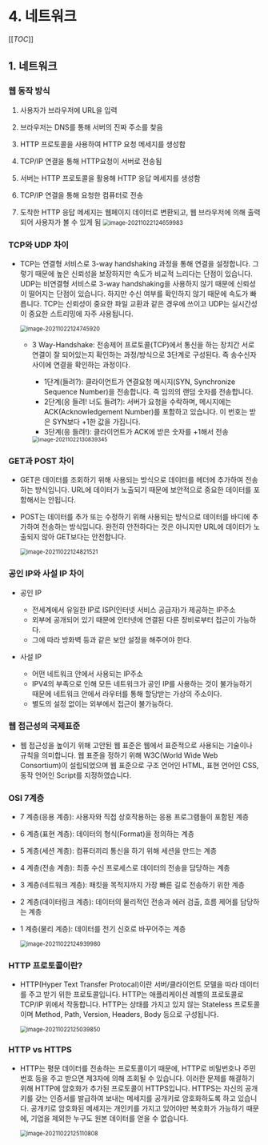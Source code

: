 # 4. 네트워크

[[_TOC_]]

## 1. 네트워크

### 웹 동작 방식

1. 사용자가 브라우저에 URL을 입력

2. 브라우저는 DNS를 통해 서버의 진짜 주소를 찾음

3. HTTP 프로토콜을 사용하여 HTTP 요청 메세지를 생성함

4. TCP/IP 연결을 통해 HTTP요청이 서버로 전송됨

5. 서버는 HTTP 프로토콜을 활용해 HTTP 응답 메세지를 생성함

6. TCP/IP 연결을 통해 요청한 컴퓨터로 전송

7. 도착한 HTTP 응답 메세지는 웹페이지 데이터로 변환되고, 웹 브라우저에 의해 출력되어 사용자가 볼 수 있게 됨
   <img src="4. 네트워크.assets/image-20211022124659983.png" alt="image-20211022124659983" style="zoom:80%;" />



### TCP와 UDP 차이

- TCP는 연결형 서비스로 3-way handshaking 과정을 통해 연결을 설정합니다. 그렇기 때문에 높은 신뢰성을 보장하지만 속도가 비교적 느리다는 단점이 있습니다. UDP는 비연결형 서비스로 3-way handshaking을 사용하지 않기 때문에 신뢰성이 떨어지는 단점이 있습니다. 하지만 수신 여부를 확인하지 않기 때문에 속도가 빠릅니다. TCP는 신뢰성이 중요한 파일 교환과 같은 경우에 쓰이고 UDP는 실시간성이 중요한 스트리밍에 자주 사용됩니다.

  <img src="4. 네트워크.assets/image-20211022124745920.png" alt="image-20211022124745920" style="zoom:80%;" />
  
  - 3 Way-Handshake: 전송제어 프로토콜(TCP)에서 통신을 하는 장치간 서로 연결이 잘 되어있는지 확인하는 과정/방식으로 3단계로 구성된다. 즉 송수신자 사이에 연결을 확인하는 과정이다.
  
    - 1단계(들려?): 클라이언트가 연결요청 메시지(SYN, Synchronize Sequence Number)을 전송합니다. 즉 임의의 랜덤 숫자를 전송합니다.
    - 2단계(응 들려! 너도 들려?): 서버가 요청을 수락하며, 메시지에는 ACK(Acknowledgement Number)를 포함하고 있습니다. 이 번호는 받은 SYN보다 +1한 값을 가집니다.
    - 3단계(응 들려!): 클라이언트가 ACK에 받은 숫자를 +1해서 전송
  
    <img src="4. 네트워크.assets/image-20211022130839345.png" alt="image-20211022130839345" style="zoom:75%;" />



### GET과 POST 차이

- GET은 데이터를 조회하기 위해 사용되는 방식으로 데이터를 헤더에 추가하여 전송하는 방식입니다. URL에 데이터가 노출되기 때문에 보안적으로 중요한 데이터를 포함해서는 안됩니다.

- POST는 데이터를 추가 또는 수정하기 위해 사용되는 방식으로 데이터를 바디에 추가하여 전송하는 방식입니다. 완전히 안전하다는 것은 아니지만 URL에 데이터가 노출되지 않아 GET보다는 안전합니다.

  <img src="4. 네트워크.assets/image-20211022124821521.png" alt="image-20211022124821521" style="zoom:80%;" />



### 공인 IP와 사설 IP 차이

- 공인 IP
  - 전세계에서 유일한 IP로 ISP(인터넷 서비스 공급자)가 제공하는 IP주소
  - 외부에 공개되어 있기 때문에 인터넷에 연결된 다른 장비로부터 접근이 가능하다.
  - 그에 따라 방화벽 등과 같은 보안 설정을 해주어야 한다.

- 사설 IP
  - 어떤 네트워크 안에서 사용되는 IP주소
  - IPV4의 부족으로 인해 모든 네트워크가 공인 IP를 사용하는 것이 불가능하기 때문에 네트워크 안에서 라우터를 통해 할당받는 가상의 주소이다.
  - 별도의 설정 없이는 외부에서 접근이 불가능하다.



### 웹 접근성의 국제표준

- 웹 접근성을 높이기 위해 고안된 웹 표준은 웹에서 표준적으로 사용되는 기술이나 규칙을 의미합니다. 웹 표준을 정하기 위해 W3C(World Wide Web Consortium)이 설립되었으며 웹 표준으로 구조 언어인 HTML, 표현 언어인 CSS, 동작 언어인 Script를 지정하였습니다.



### OSI 7계층

- 7 계층(응용 계층): 사용자와 직접 상호작용하는 응용 프로그램들이 포함된 계층

- 6 계층(표현 계층): 데이터의 형식(Format)을 정의하는 계층

- 5 계층(세션 계층): 컴퓨터끼리 통신을 하기 위해 세션을 만드는 계층

- 4 계층(전송 계층): 최종 수신 프로세스로 데이터의 전송을 담당하는 계층

- 3 계층(네트워크 계층): 패킷을 목적지까지 가장 빠른 길로 전송하기 위한 계층

- 2 계층(데이터링크 계층): 데이터의 물리적인 전송과 에러 검출, 흐름 제어를 담당하는 계층

- 1 계층(물리 계층): 데이터를 전기 신호로 바꾸어주는 계층

  <img src="4. 네트워크.assets/image-20211022124939980.png" alt="image-20211022124939980" style="zoom:80%;" />

  

### HTTP 프로토콜이란?

- HTTP(Hyper Text Transfer Protocal)이란 서버/클라이언트 모델을 따라 데이터를 주고 받기 위한 프로토콜입니다. HTTP는 애플리케이션 레벨의 프로토콜로 TCP/IP 위에서 작동합니다. HTTP는 상태를 가지고 있지 않는 Stateless 프로토콜이며 Method, Path, Version, Headers, Body 등으로 구성됩니다.

  <img src="4. 네트워크.assets/image-20211022125039850.png" alt="image-20211022125039850" style="zoom:80%;" />



### HTTP vs HTTPS

- HTTP는 평문 데이터를 전송하는 프로토콜이기 때문에, HTTP로 비밀번호나 주민번호 등을 주고 받으면 제3자에 의해 조회될 수 있습니다. 이러한 문제를 해결하기 위해 HTTP에 암호화가 추가된 프로토콜이 HTTPS입니다. HTTPS는 자신의 공개키를 갖는 인증서를 발급하여 보내는 메세지를 공개키로 암호화하도록 하고 있습니다. 공개키로 암호화된 메세지는 개인키를 가지고 있어야만 복호화가 가능하기 때문에, 기업을 제외한 누구도 원본 데이터를 얻을 수 없습니다.

  <img src="4. 네트워크.assets/image-20211022125110808.png" alt="image-20211022125110808" style="zoom:80%;" />

